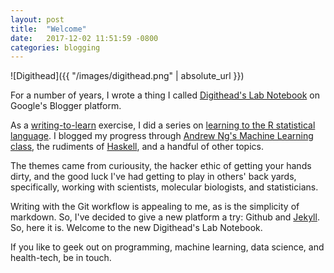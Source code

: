 ```yaml
---
layout: post
title:  "Welcome"
date:   2017-12-02 11:51:59 -0800
categories: blogging
---
```


![Digithead]({{ "/images/digithead.png" | absolute_url }})

For a number of years, I wrote a thing I called [Digithead's Lab Notebook][1] on Google's Blogger platform.

As a [writing-to-learn][4] exercise, I did a series on [learning to the R statistical language][3]. I blogged my progress through [Andrew Ng's Machine Learning class][5], the rudiments of [Haskell][6], and a handful of other topics.

The themes came from curiousity, the hacker ethic of getting your hands dirty, and the good luck I've had getting to play in others' back yards, specifically, working with scientists, molecular biologists, and statisticians.

Writing with the Git workflow is appealing to me, as is the simplicity of markdown. So, I've decided to give a new platform a try: Github and [Jekyll][2]. So, here it is. Welcome to the new Digithead's Lab Notebook.

If you like to geek out on programming, machine learning, data science, and health-tech, be in touch.

[1]: https://digitheadslabnotebook.blogspot.com/
[2]: https://jekyllrb.com/
[3]: https://digitheadslabnotebook.blogspot.com/p/r.html
[4]: https://www.goodreads.com/book/show/585474.Writing_to_Learn
[5]: https://digitheadslabnotebook.blogspot.com/p/ml-class.html
[6]: https://digitheadslabnotebook.blogspot.com/2015/01/haskell-class-wrap-up.html
